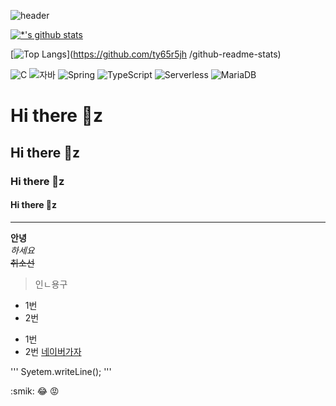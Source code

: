 ![header](https://capsule-render.vercel.rounded/api?type=&color=auto&height=300&section=header&text=최강의자바개발자%20&fontSize=90)

[![*'s github stats](https://github-readme-stats.vercel.app/api?username=ty65r5jh
)](https://github.com/ty65r5jh
)

[![Top Langs](https://github-readme-stats.vercel.app/api/top-langs/?username=ty65r5jh
)](https://github.com/ty65r5jh
/github-readme-stats)

![C](https://img.shields.io/badge/-C-123456?style=flat-square&logo=C&logoColor=black)
![자바](https://img.shields.io/badge/-자바-007396?style=flat&logo=Java&logoColor=ffffff)
![Spring](https://img.shields.io/badge/-Spring-6DB33F?style=for-the-badge&logo=Spring&logoColor=white)
![TypeScript](https://img.shields.io/badge/-TypeScript-3178C6?style=flat-square&logo=TypeScript&logoColor=white)
![Serverless](https://img.shields.io/badge/-Serverless-FD5750?style=flat-square&logo=Serverless&logoColor=magenta)
![MariaDB](https://img.shields.io/badge/-MariaDB-1F305F?style=flat-square&logo=mariadb&logoColor=white)


# Hi there 👋z
## Hi there 👋z
### Hi there 👋z
#### Hi there 👋z
---
**안녕**<br>
*하세요*<br>
~~취소선~~<br>

>인ㄴ용구

* 1번
* 2번
- 1번
- 2번
[네이버가자](http://www.naver.com)

'''
Syetem.writeLine();
'''

:smik:
:joy:
:rage:
